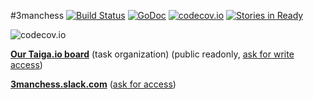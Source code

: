 #3manchess [![Build Status](https://travis-ci.org/ArchieT/3manchess.svg?branch=master)](https://travis-ci.org/ArchieT/3manchess) [![GoDoc](https://godoc.org/github.com/ArchieT/3manchess?status.svg)](https://godoc.org/github.com/ArchieT/3manchess) [![codecov.io](https://codecov.io/github/ArchieT/3manchess/coverage.svg?branch=master)](https://codecov.io/github/ArchieT/3manchess?branch=master) [![Stories in Ready](https://badge.waffle.io/ArchieT/3manchess.png?label=ready&title=Ready)](https://waffle.io/ArchieT/3manchess)

![codecov.io](https://codecov.io/github/ArchieT/3manchess/branch.svg?branch=master)

[**Our Taiga.io board**](https://tree.taiga.io/project/archiet-3manchess-robot/) (task organization) (public readonly, [ask for write access](mailto:archiet@platinum.edu.pl))

[**3manchess.slack.com**](https://3manchess.slack.com/) ([ask for access](mailto:archiet@platinum.edu.pl))
